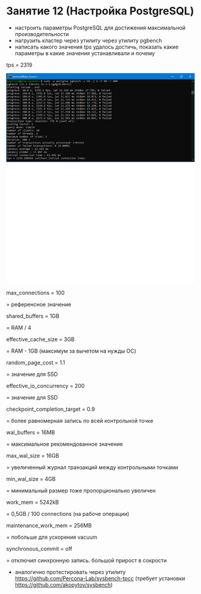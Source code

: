 # Занятие 12 (Настройка PostgreSQL)

* настроить параметры PostgreSQL для достижения максимальной производительности
* нагрузить кластер через утилиту через утилиту pgbench
* написать какого значения tps удалось достичь, показать какие параметры в какие значения устанавливали и почему

tps = 2319

![Tps 2319](tps2319.png)

max_connections = 100

= референсное значение

shared_buffers = 1GB

= RAM / 4

effective_cache_size = 3GB

= RAM - 1GB (максимум за вычетом на нужды ОС)

random_page_cost = 1.1

= значение для SSD

effective_io_concurrency = 200

= значение для SSD

checkpoint_completion_target = 0.9

= более равномерная запись по всей контрольной точке

wal_buffers = 16MB

= максимальное рекомендованное значение

max_wal_size = 16GB

= увеличенный журнал транзакций между контрольными точками

min_wal_size = 4GB

= минимальный размер тоже пропорционально увеличен

work_mem = 5242kB

= 0,5GB / 100 connections (на рабоче операции)

maintenance_work_mem = 256MB

= побольше для ускорения vacuum

synchronous_commit = off

= отключил синхронную запись. большой прирост в сокрости


* аналогично протестировать через утилиту https://github.com/Percona-Lab/sysbench-tpcc (требует установки https://github.com/akopytov/sysbench)

